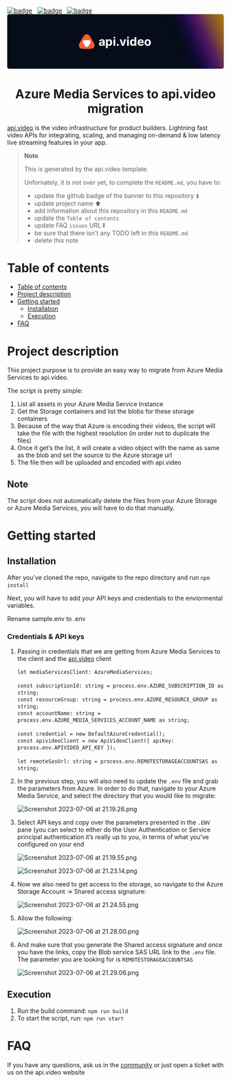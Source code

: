 [![badge](https://img.shields.io/twitter/follow/api_video?style=social)](https://twitter.com/intent/follow?screen_name=api_video)
&nbsp; [![badge](https://img.shields.io/github/stars/apivideo/azure-media-services-api-video-migration?style=social)](https://github.com/apivideo/azure-media-services-api-video-migration)
&nbsp; [![badge](https://img.shields.io/discourse/topics?server=https%3A%2F%2Fcommunity.api.video)](https://community.api.video)
![](https://github.com/apivideo/.github/blob/main/assets/apivideo_banner.png)
<h1 align="center">Azure Media Services to api.video migration</h1>

[api.video](https://api.video) is the video infrastructure for product builders. Lightning fast
video APIs for integrating, scaling, and managing on-demand & low latency live streaming features in
your app.


> **Note**
>
> This is generated by the api.video template.
>
> Unfornately, it is not over yet, to complete the `README.md`, you have to:
> - update the github badge of the banner to this repository :arrow_double_up:
> - update project name :arrow_up:
> - add information about this repository in this `README.md`
> - update the `Table of contents`
> - update FAQ `issues` URL :arrow_double_down:
> - be sure that there isn't any TODO left in this `README.md`
> - delete this note

# Table of contents

- [Table of contents](#table-of-contents)
- [Project description](#project-description)
- [Getting started](#getting-started)
    - [Installation](#installation)
    - [Execution](#Execution)
- [FAQ](#faq)

# Project description

This project purpose is to provide an easy way to migrate from Azure Media Services to api.video.

The script is pretty simple:

1. List all assets in your Azure Media Service Instance
2. Get the Storage containers and list the blobs for these storage containers
3. Because of the way that Azure is encoding their videos, the script will take the file with the highest resolution (in order not to duplicate the files)
4. Once it get’s the list, it will create a video object with the name as same as the blob and set the source to the Azure storage url
5. The file then will be uploaded and encoded with api.video

## Note
The script does not automatically delete the files from your Azure Storage or Azure Media Services, you will have to do that manually.

# Getting started



## Installation

After you've cloned the repo, navigate to the repo directory and run `npm install`

Next, you will have to add your API keys and credentials to the enviormental variables.

Rename sample.env to .env

### Credentials & API keys

1. Passing in credentials that we are getting from Azure Media Services to the client and the [api.video](http://api.video) client
    
    ```tsx
    let mediaServicesClient: AzureMediaServices;
    
    const subscriptionId: string = process.env.AZURE_SUBSCRIPTION_ID as string;
    const resourceGroup: string = process.env.AZURE_RESOURCE_GROUP as string;
    const accountName: string = process.env.AZURE_MEDIA_SERVICES_ACCOUNT_NAME as string;
    
    const credential = new DefaultAzureCredential();
    const apivideoClient = new ApiVideoClient({ apiKey: process.env.APIVIDEO_API_KEY });
    
    let remoteSasUrl: string = process.env.REMOTESTORAGEACCOUNTSAS as string;
    ```
    

2. In the previous step, you will also need to update the `.env` file and grab the parameters from Azure. In order to do that, navigate to your Azure Media Service, and select the directory that you would like to migrate:
    
    ![Screenshot 2023-07-06 at 21.19.26.png](https://s3-us-west-2.amazonaws.com/secure.notion-static.com/04baa900-afd1-476a-beea-87669a742ff4/Screenshot_2023-07-06_at_21.19.26.png)
    
3. Select API keys and copy over the parameters presented in the `.ENV` pane (you can select to either do the User Authentication or Service principal authentication it’s really up to you, in terms of what you’ve configured on your end
    
    ![Screenshot 2023-07-06 at 21.19.55.png](https://s3-us-west-2.amazonaws.com/secure.notion-static.com/30ef3fb3-2659-49b0-a1d5-a02367200d24/Screenshot_2023-07-06_at_21.19.55.png)
    
    ![Screenshot 2023-07-06 at 21.23.14.png](https://s3-us-west-2.amazonaws.com/secure.notion-static.com/34b1d947-c41c-4f66-94bb-e3e41a5fb23f/Screenshot_2023-07-06_at_21.23.14.png)
    

4. Now we also need to get access to the storage, so navigate to the Azure Storage Account → Shared access signature:
    
    ![Screenshot 2023-07-06 at 21.24.55.png](https://s3-us-west-2.amazonaws.com/secure.notion-static.com/31d6501f-2df2-4d14-ba08-06ce174537cc/Screenshot_2023-07-06_at_21.24.55.png)
    
5. Allow the following:
    
    ![Screenshot 2023-07-06 at 21.28.00.png](https://s3-us-west-2.amazonaws.com/secure.notion-static.com/3a91d4ef-e5df-40bd-b022-f4b2d9335d7e/Screenshot_2023-07-06_at_21.28.00.png)
    
6. And make sure that you generate the Shared access signature and once you have the links, copy the Blob service SAS URL link to the `.env` file. The parameter you are looking for is `REMOTESTORAGEACCOUNTSAS`
    
    ![Screenshot 2023-07-06 at 21.29.06.png](https://s3-us-west-2.amazonaws.com/secure.notion-static.com/38e8c885-a1aa-4e9d-95d1-893e3c073b78/Screenshot_2023-07-06_at_21.29.06.png)
    
## Execution

1. Run the build command: `npm run build`
2. To start the script, run: `npm run start`

# FAQ

If you have any questions, ask us in the [community](https://community.api.video) or
just open a ticket with us on the api.video website
